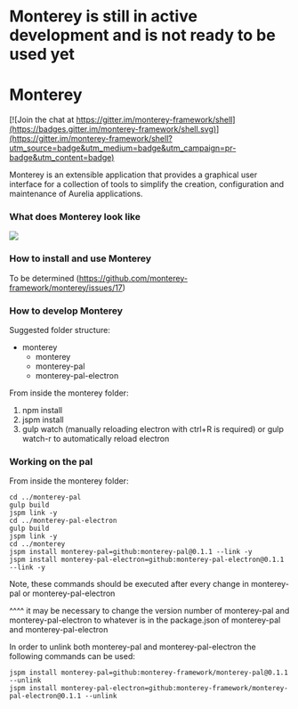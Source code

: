# Monterey is still in active development and is not ready to be used yet

# Monterey

[![Join the chat at https://gitter.im/monterey-framework/shell](https://badges.gitter.im/monterey-framework/shell.svg)](https://gitter.im/monterey-framework/shell?utm_source=badge&utm_medium=badge&utm_campaign=pr-badge&utm_content=badge)

Monterey is an extensible application that provides a graphical user interface for a collection of tools to simplify the creation, configuration and maintenance of Aurelia applications.

### What does Monterey look like
![](http://i.imgur.com/XfG3lvP.png)


### How to install and use Monterey
To be determined (https://github.com/monterey-framework/monterey/issues/17)

### How to develop Monterey
Suggested folder structure:
- monterey
   - monterey
   - monterey-pal
   - monterey-pal-electron

From inside the monterey folder:

1. npm install
2. jspm install
3. gulp watch (manually reloading electron with ctrl+R is required) or gulp watch-r to automatically reload electron


### Working on the pal
From inside the monterey folder:

```
cd ../monterey-pal
gulp build
jspm link -y
cd ../monterey-pal-electron
gulp build
jspm link -y
cd ../monterey
jspm install monterey-pal=github:monterey-pal@0.1.1 --link -y
jspm install monterey-pal-electron=github:monterey-pal-electron@0.1.1 --link -y
```

Note, these commands should be executed after every change in monterey-pal or monterey-pal-electron

^^^^ it may be necessary to change the version number of monterey-pal and monterey-pal-electron to whatever is in the package.json of monterey-pal and monterey-pal-electron


In order to unlink both monterey-pal and monterey-pal-electron the following commands can be used:

```
jspm install monterey-pal=github:monterey-framework/monterey-pal@0.1.1 --unlink
jspm install monterey-pal-electron=github:monterey-framework/monterey-pal-electron@0.1.1 --unlink
```

